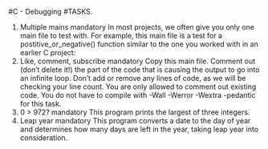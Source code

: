 #C - Debugging
#TASKS.
  1. Multiple mains mandatory In most projects, we often give you only one main file to test with. For example, this main file is a test for a postitive_or_negative() function similar to the one you worked with in an earlier C project:
  2. Like, comment, subscribe mandatory Copy this main file. Comment out (don’t delete it!) the part of the code that is causing the output to go into an infinite loop.
Don’t add or remove any lines of code, as we will be checking your line count. You are only allowed to comment out existing code. You do not have to compile with -Wall -Werror -Wextra -pedantic for this task.
  3. 0 > 972? mandatory This program prints the largest of three integers.
  4. Leap year mandatory This program converts a date to the day of year and determines how many days are left in the year, taking leap year into consideration.
